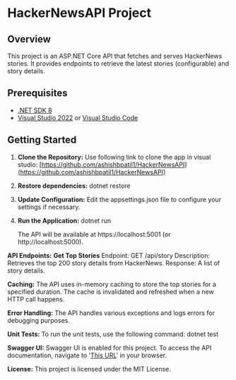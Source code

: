 # HackerNewsAPI Project

## Overview

This project is an ASP.NET Core API that fetches and serves HackerNews stories. It provides endpoints to retrieve the latest stories (configurable) and story details.

## Prerequisites

- [.NET SDK 8](https://dotnet.microsoft.com/download)
- [Visual Studio 2022](https://visualstudio.microsoft.com/) or [Visual Studio Code](https://code.visualstudio.com/)

## Getting Started

1. **Clone the Repository:**
   Use following link to clone the app in visual studio:
   [https://github.com/ashishbpatil1/HackerNewsAPI](https://github.com/ashishbpatil1/HackerNewsAPI)

2. **Restore dependencies:**
   dotnet restore

3. **Update Configuration:**
   Edit the appsettings.json file to configure your settings if necessary.

4. **Run the Application:**
   dotnet run

   The API will be available at https://localhost:5001 (or http://localhost:5000).

**API Endpoints:**
**Get Top Stories**
Endpoint: GET /api/story
Description: Retrieves the top 200 story details from HackerNews.
Response: A list of story details.

**Caching:**
The API uses in-memory caching to store the top stories for a specified duration. The cache is invalidated and refreshed when a new HTTP call happens.

**Error Handling:**
The API handles various exceptions and logs errors for debugging purposes.

**Unit Tests:**
To run the unit tests, use the following command:
dotnet test

**Swagger UI:**
Swagger UI is enabled for this project. To access the API documentation, navigate to 
'[This URL](https://localhost:7102/swagger/ui/index.html)' in your browser.

**License:**
This project is licensed under the MIT License.
